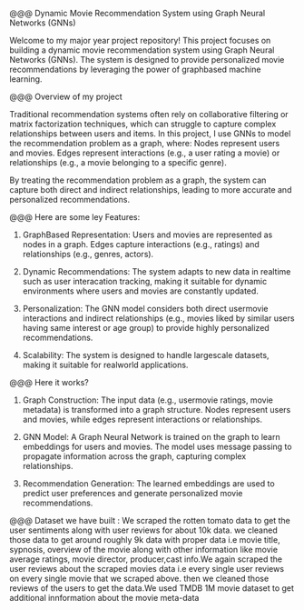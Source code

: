 @@@ Dynamic Movie Recommendation System using Graph Neural Networks (GNNs)

Welcome to my major year project repository! This project focuses on building a dynamic movie recommendation system using Graph Neural Networks (GNNs). The system is designed to provide personalized movie recommendations by leveraging the power of graphbased machine learning.

@@@ Overview of my project

Traditional recommendation systems often rely on collaborative filtering or matrix factorization techniques, which can struggle to capture complex relationships between users and items. In this project, I use GNNs to model the recommendation problem as a graph, where:
Nodes represent users and movies.
Edges represent interactions (e.g., a user rating a movie) or relationships (e.g., a movie belonging to a specific genre).

By treating the recommendation problem as a graph, the system can capture both direct and indirect relationships, leading to more accurate and personalized recommendations.

@@@ Here are some ley Features:

1. GraphBased Representation:
   Users and movies are represented as nodes in a graph.
   Edges capture interactions (e.g., ratings) and relationships (e.g., genres, actors).

2. Dynamic Recommendations:
   The system adapts to new data in realtime such as user interacation tracking, making it suitable for dynamic environments where users and movies are constantly updated.

3. Personalization:
   The GNN model considers both direct usermovie interactions and indirect relationships (e.g., movies liked by similar users having same interest or age group) to provide highly personalized recommendations.

4. Scalability:
   The system is designed to handle largescale datasets, making it suitable for realworld applications.

@@@ Here it works?

1. Graph Construction:
   The input data (e.g., usermovie ratings, movie metadata) is transformed into a graph structure.
   Nodes represent users and movies, while edges represent interactions or relationships.

2. GNN Model:
   A Graph Neural Network is trained on the graph to learn embeddings for users and movies.
   The model uses message passing to propagate information across the graph, capturing complex relationships.

3. Recommendation Generation:
   The learned embeddings are used to predict user preferences and generate personalized movie recommendations.

@@@ Dataset we have built :
We scraped the rotten tomato data to get the user sentiments along with user reviews for about 10k data. we cleaned those data to get around roughly 9k data with proper data i.e movie title, sypnosis, overview of the movie along with other information like movie average ratings, movie director, producer,cast info.We again scraped the user reviews about the scraped movies data i.e every single user reviews on every single movie that we scraped above. then we cleaned those reviews of the users to get the data.We used TMDB 1M movie dataset to get additional innformation about the movie meta-data
